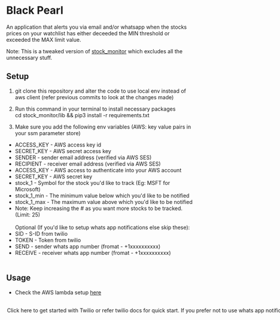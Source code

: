 # Black Pearl
An application that alerts you via email and/or whatsapp when the stocks prices on your watchlist has either deceeded the MIN threshold or exceeded the MAX limit value.

Note: This is a tweaked version of [stock_monitor](https://github.com/thevickypedia/stock_monitor) which excludes all the unnecessary stuff.

## Setup

1. git clone this repository and alter the code to use local env instead of aws client (refer previous commits to look at the changes made)

2. Run this command in your terminal to install necessary packages<br/>cd stock_monitor/lib && pip3 install -r requirements.txt

2. Make sure you add the following env variables (AWS: key value pairs in your ssm parameter store)
* ACCESS_KEY - AWS access key id
* SECRET_KEY - AWS secret access key
* SENDER - sender email address (verified via AWS SES)
* RECIPIENT - receiver email address (verified via AWS SES)
* ACCESS_KEY - AWS access to authenticate into your AWS account
* SECRET_KEY - AWS secret key
* stock_1 - Symbol for the stock you'd like to track (Eg: MSFT for Microsoft)
* stock_1_min - The minimum value below which you'd like to be notified
* stock_1_max - The maximum value above which you'd like to be notified
* Note: Keep increasing the # as you want more stocks to be tracked. (Limit: 25)
<br/><br/>Optional (If you'd like to setup whats app notifications else skip these):
* SID - S-ID from twilio
* TOKEN - Token from twilio
* SEND - sender whats app number (fromat - +1xxxxxxxxxx)
* RECEIVE - receiver whats app number (fromat - +1xxxxxxxxxx)<br><br>

## Usage

* Check the AWS lambda setup [here](https://github.com/thevickypedia/stock_hawk_AWS_lambda/blob/master/README.md#setup)

<Option 1:
  * Download an IDE such as [pycharm](https://www.jetbrains.com/pycharm/download/download-thanks.html).
  * Setup python3 interpreter
  * Add environment variables in configurations>
  
<Option 2:
  * Create a .sh file with the above environment variables and run it or manually set each environment variable
  * Run the command<br/><python3 stock_monitor/stock_monitor.py>
  
<Option 3:
  * Install a docker and set the entry point to stock_monitor.py>

Click [here](https://www.twilio.com/docs/whatsapp/quickstart/python) to get started with Twilio or refer [twilio](https://pypi.org/project/twilio/) docs for quick start.<br/>
If you prefer not to use whats app notifications then simply change send_whatsapp() to send_email() in [stock_monitor.py](https://github.com/thevickypedia/stock_monitor/blob/master/stock_monitor.py#L92) and add arguments 'data, context'<br/>
By doing this the [send_whatsapp()](https://github.com/thevickypedia/black_pearl/blob/master/pirate.py#L99) function will never be called.
